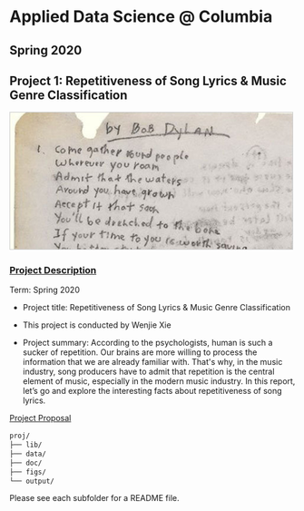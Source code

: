 # Applied Data Science @ Columbia
## Spring 2020
## Project 1: Repetitiveness of Song Lyrics & Music Genre Classification

<img src="figs/title1.jpeg" width="500">

### [Project Description](doc/)
Term: Spring 2020

+ Project title: Repetitiveness of Song Lyrics & Music Genre Classification
+ This project is conducted by Wenjie Xie

+ Project summary: According to the psychologists, human is such a sucker of repetition. Our brains are more willing to process the information that we are already familiar with. That's why, in the music industry, song producers have to admit that repetition is the central element of music, especially in the modern music industry. In this report, let’s go and explore the interesting facts about repetitiveness of song lyrics. 

[Project Proposal](https://github.com/TZstatsADS/Spring2020-Project1-scharlottewen/blob/master/output/Repetitiveness%20of%20Song%20lyrics%20%26%20Music%20Classification..ipynb) 

```
proj/
├── lib/
├── data/
├── doc/
├── figs/
└── output/
```

Please see each subfolder for a README file.
